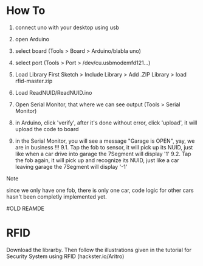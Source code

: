 # How To
1. connect uno with your desktop using usb
2. open Arduino
3. select board (Tools > Board > Arduino/blabla uno)
4. select port (Tools > Port > /dev/cu.usbmodemfd121...)

5. Load Library First
Sketch > Include Library > Add .ZIP Library > load rfid-master.zip
6. Load ReadNUID/ReadNUID.ino

9. Open Serial Monitor, that where we can see output (Tools > Serial Monitor)

8. in Arduino, click 'verify', after it's done without error, click 'upload', it will upload the code to board

9. in the Serial Monitor, you will see a message "Garage is OPEN", yay, we are in business !!! 
9.1. Tap the fob to sensor, it will pick up its NUID, just like when a car drive into garage
the 7Segment will display '1'
9.2. Tap the fob again, it will pick up and recognize its NUID, just like a car leaving garage
the 7Segment will display '-1'

<p>Note</p>
since we only have one fob, there is only one car, code logic for other cars hasn't been completly implemented yet.

#OLD REAMDE 
# RFID
Download the librarby. Then follow the illustrations given in the tutorial for Security System using RFID (hackster.io/Aritro)
